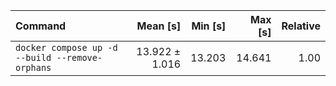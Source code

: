 | Command | Mean [s] | Min [s] | Max [s] | Relative |
|:---|---:|---:|---:|---:|
| `docker compose up -d --build --remove-orphans` | 13.922 ± 1.016 | 13.203 | 14.641 | 1.00 |

